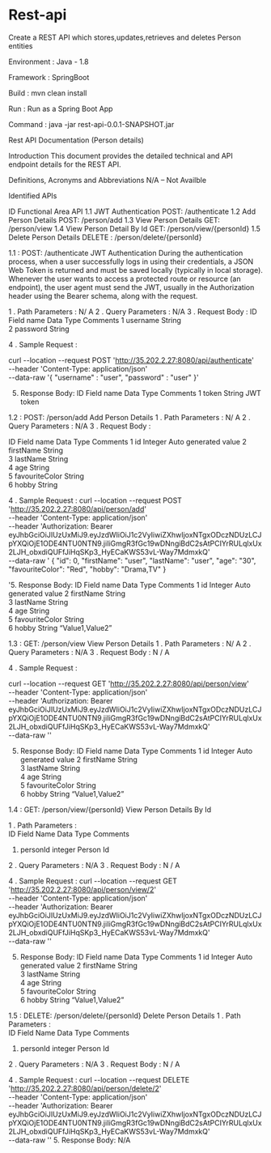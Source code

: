 # Rest-api
Create a REST API which stores,updates,retrieves and deletes Person entities

Environment : Java - 1.8

Framework : SpringBoot

Build : mvn clean install

Run : Run as a Spring Boot App

Command : java -jar rest-api-0.0.1-SNAPSHOT.jar


Rest API Documentation (Person details)

Introduction
This document provides the detailed technical and API endpoint details for the REST API.

Definitions, Acronyms and Abbreviations
N/A – Not Availble

Identified APIs

ID	Functional Area	API
1.1	JWT Authentication	POST: /authenticate
1.2	Add Person Details	POST: /person/add
1.3	View Person Details	GET:  /person/view
1.4	View Person Detail By Id	GET: /person/view/{personId}
1.5	Delete Person Details	DELETE : /person/delete/{personId}


1.1 :  POST: /authenticate
JWT Authentication 
During the authentication process, when a user successfully logs in using their credentials, a JSON Web Token is returned and must be saved locally (typically in local storage). Whenever the user wants to access a protected route or resource (an endpoint), the user agent must send the JWT, usually in the Authorization header using the Bearer schema, along with the request.

1 . Path Parameters :  N/ A
2 . Query Parameters : N/A
3 . Request Body :
ID	Field name	Data Type	Comments
1	username	String	
2	password	String	

4 . Sample Request :

curl --location --request POST 'http://35.202.2.27:8080/api/authenticate' \
--header 'Content-Type: application/json' \
--data-raw '{
	"username" : "user",
	"password" : "user"
}'

5. Response Body: 
ID	Field name	Data Type	Comments
1	token	String	JWT token



1.2 :  POST: /person/add
Add Person Details 
1 . Path Parameters :  N/ A
2 . Query Parameters : N/A
3 . Request Body :

ID	Field name	Data Type	Comments
1	id	Integer	Auto generated value
2	firstName	String	
3	lastName	String	
4	age	String	
5	favouriteColor	String	
6	hobby	String	




4 . Sample Request :
curl --location --request POST 'http://35.202.2.27:8080/api/person/add' \
--header 'Content-Type: application/json' \
--header 'Authorization: Bearer eyJhbGciOiJIUzUxMiJ9.eyJzdWIiOiJ1c2VyIiwiZXhwIjoxNTgxODczNDUzLCJpYXQiOjE1ODE4NTU0NTN9.jiIiGmgR3fGc19wDNngiBdC2sAtPCIYrRULqlxUx2LJH_obxdiQUFfJiHqSKp3_HyECaKWS53vL-Way7MdmxkQ' \
--data-raw '   {
        "id": 0,
        "firstName": "user",
        "lastName": "user",
        "age": "30",
        "favouriteColor": "Red",
        "hobby": "Drama,TV"
    }

'5. Response Body: 
ID	Field name	Data Type	Comments
1	id	Integer	Auto generated value
2	firstName	String	
3	lastName	String	
4	age	String	
5	favouriteColor	String	
6	hobby	String	“Value1,Value2”
			



1.3 :  GET:  /person/view
View Person Details 
 1 . Path Parameters :  N/ A
2 . Query Parameters : N/A
3 . Request Body : N / A

4 . Sample Request :

curl --location --request GET 'http://35.202.2.27:8080/api/person/view' \
--header 'Content-Type: application/json' \
--header 'Authorization: Bearer eyJhbGciOiJIUzUxMiJ9.eyJzdWIiOiJ1c2VyIiwiZXhwIjoxNTgxODczNDUzLCJpYXQiOjE1ODE4NTU0NTN9.jiIiGmgR3fGc19wDNngiBdC2sAtPCIYrRULqlxUx2LJH_obxdiQUFfJiHqSKp3_HyECaKWS53vL-Way7MdmxkQ' \
--data-raw ''

5. Response Body: 
ID	Field name	Data Type	Comments
1	id	Integer	Auto generated value
2	firstName	String	
3	lastName	String	
4	age	String	
5	favouriteColor	String	
6	hobby	String	“Value1,Value2”
			


1.4 :  GET:  /person/view/{personId}
View Person Details By Id

 1 . Path Parameters :  
ID	Field Name	Data Type	Comments
1. 	personId	integer	Person Id


2 . Query Parameters : N/A
3 . Request Body : N / A



4 . Sample Request :
curl --location --request GET 'http://35.202.2.27:8080/api/person/view/2' \
--header 'Content-Type: application/json' \
--header 'Authorization: Bearer eyJhbGciOiJIUzUxMiJ9.eyJzdWIiOiJ1c2VyIiwiZXhwIjoxNTgxODczNDUzLCJpYXQiOjE1ODE4NTU0NTN9.jiIiGmgR3fGc19wDNngiBdC2sAtPCIYrRULqlxUx2LJH_obxdiQUFfJiHqSKp3_HyECaKWS53vL-Way7MdmxkQ' \
--data-raw ''

5. Response Body: 
ID	Field name	Data Type	Comments
1	id	Integer	Auto generated value
2	firstName	String	
3	lastName	String	
4	age	String	
5	favouriteColor	String	
6	hobby	String	“Value1,Value2”
			

1.5 :  DELETE:  /person/delete/{personId}
Delete Person Details
 1 . Path Parameters :  
ID	Field Name	Data Type	Comments
1. 	personId	integer	Person Id

2 . Query Parameters : N/A
3 . Request Body : N / A

4 . Sample Request :
curl --location --request DELETE 'http://35.202.2.27:8080/api/person/delete/2' \
--header 'Content-Type: application/json' \
--header 'Authorization: Bearer eyJhbGciOiJIUzUxMiJ9.eyJzdWIiOiJ1c2VyIiwiZXhwIjoxNTgxODczNDUzLCJpYXQiOjE1ODE4NTU0NTN9.jiIiGmgR3fGc19wDNngiBdC2sAtPCIYrRULqlxUx2LJH_obxdiQUFfJiHqSKp3_HyECaKWS53vL-Way7MdmxkQ' \
--data-raw ''
5. Response Body: N/A  












